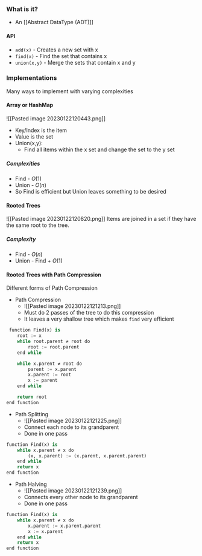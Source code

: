 ### What is it?
- An [[Abstract DataType (ADT)]]
#### API
- `add(x)` - Creates a new set with x
- `find(x)` - Find the set that contains x
- `union(x,y)` - Merge the sets that contain x and y

### Implementations
Many ways to implement with varying complexities

#### Array or HashMap
![[Pasted image 20230122120443.png]]
- Key/Index is the item
- Value is the set
- Union(x,y):
	- Find all items within the x set and change the set to the y set
##### Complexities
- Find - $O(1)$
- Union - $O(n)$
- So Find is efficient but Union leaves something to be desired
#### Rooted Trees
![[Pasted image 20230122120820.png]]
Items are joined in a set if they have the same root to the tree.
##### Complexity
- Find - $O(n)$
- Union - Find + $O(1)$
#### Rooted Trees with Path Compression
Different forms of Path Compression
- Path Compression
	- ![[Pasted image 20230122121213.png]]
	- Must do 2 passes of the tree to do this compression
	- It leaves a very shallow tree which makes `find` very efficient
```python
 function Find(x) is
    root := x
    while root.parent ≠ root do
        root := root.parent
    end while

    while x.parent ≠ root do
        parent := x.parent
        x.parent := root
        x := parent
    end while

    return root
end function
```
- Path Splitting
	- ![[Pasted image 20230122121225.png]]
	- Connect each node to its grandparent
	- Done in one pass
```python
function Find(x) is
    while x.parent ≠ x do
        (x, x.parent) := (x.parent, x.parent.parent)
    end while
    return x
end function
```
- Path Halving
	- ![[Pasted image 20230122121239.png]]
	- Connects every other node to its grandparent
	- Done in one pass
```python
function Find(x) is
    while x.parent ≠ x do
        x.parent := x.parent.parent
        x := x.parent
    end while
    return x
end function
```
